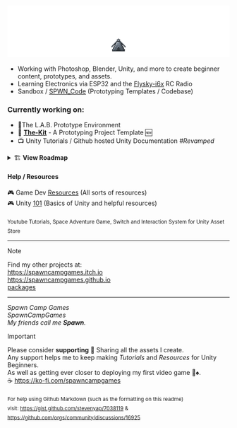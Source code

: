 ![SpawnCampGames](https://github.com/SpawnCampGames/Resources/blob/main/101/img/SPWN_GITHUB_HEADER.png)
- Working with Photoshop, Blender, Unity, and more to create beginner content, prototypes, and assets.
- Learning Electronics via ESP32 and the [Flysky-i6x](https://github.com/SpawnCampGames/flysky-i6x) RC Radio
- Sandbox / [SPWN_Code](https://github.com/SpawnCampGames/The-Kit/tree/main/Documentation/SPWN_Code.md) (Prototyping Templates / Codebase)

### Currently working on:
- 🧪The L.A.B. Prototype Environment
- 🧰 [**The-Kit**](https://github.com/SpawnCampGames/The-Kit) - A Prototyping Project Template 🆕  
- 📺 Unity Tutorials / Github hosted Unity Documentation *#Revamped*

<details>
<summary>🏗️ <b>View Roadmap</b></summary>

![ROADMAP](https://storage.ko-fi.com/cdn/useruploads/display/50e94d72-4639-46f6-8ab3-8fb3df59545b_spwn_romap.png)
</details>

#### Help / Resources

🎮 Game Dev [Resources](https://github.com/spawncampgames/Resources/blob/master/readme.md) (All sorts of resources)  
🎮 Unity [101](https://github.com/SpawnCampGames/Resources/blob/main/101/readme.md) (Basics of Unity and helpful resources)  

<sub>
Youtube Tutorials, Space Adventure Game, Switch and Interaction System for Unity Asset Store
</sub>  

---

> [!NOTE]  
> Find my other projects at:  
> https://spawncampgames.itch.io  
> https://spawncampgames.github.io  
> [packages](https://github.com/SpawnCampGames/packages)  

---

*Spawn Camp Games  
SpawnCampGames  
My friends call me **Spawn**.*  

>[!IMPORTANT]  
> Please consider **supporting** 🧡 Sharing all the assets I create.  
> Any support helps me to keep making *Tutorials* and *Resources* for Unity Beginners.  
> As well as getting ever closer to deploying my first video game 👾♠️.  
> ☕ https://ko-fi.com/spawncampgames  

<sub>For help using Github Markdown (such as the formatting on this readme)  
visit: https://gist.github.com/stevenyap/7038119 & https://github.com/orgs/community/discussions/16925</sub>
